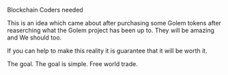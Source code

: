 
Blockchain Coders needed 

This is an idea which came about after purchasing some Golem tokens after reaserching what the Golem project has been up to.
They will be amazing and We should too.

If you can help to make this reality it is guarantee that it will be worth it.

The goal. The goal is simple. Free world trade. 







